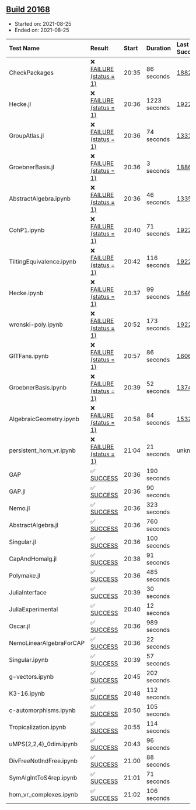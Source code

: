 ## [Build 20168](https://oscarci.mathematik.uni-kl.de/job/oscar/20168/)

* Started on: 2021-08-25
* Ended on: 2021-08-25

| Test Name    | Result | Start | Duration | Last Success | First Failure |
|:-------------|:-------|:------|:---------|:-------------|:--------------|
| CheckPackages | ❌ [FAILURE (status = 1)](https://oscarci.mathematik.uni-kl.de/job/oscar/20168/artifact/logs/build-20168/CheckPackages.log) | 20:35 | 86 seconds | [18822](https://oscarci.mathematik.uni-kl.de/job/oscar/18822/) | [18823](https://oscarci.mathematik.uni-kl.de/job/oscar/18823/) |
| Hecke.jl | ❌ [FAILURE (status = 1)](https://oscarci.mathematik.uni-kl.de/job/oscar/20168/artifact/logs/build-20168/Hecke.jl.log) | 20:36 | 1223 seconds | [19222](https://oscarci.mathematik.uni-kl.de/job/oscar/19222/) | [20152](https://oscarci.mathematik.uni-kl.de/job/oscar/20152/) |
| GroupAtlas.jl | ❌ [FAILURE (status = 1)](https://oscarci.mathematik.uni-kl.de/job/oscar/20168/artifact/logs/build-20168/GroupAtlas.jl.log) | 20:36 | 74 seconds | [13311](https://oscarci.mathematik.uni-kl.de/job/oscar/13311/) | [13312](https://oscarci.mathematik.uni-kl.de/job/oscar/13312/) |
| GroebnerBasis.jl | ❌ [FAILURE (status = 1)](https://oscarci.mathematik.uni-kl.de/job/oscar/20168/artifact/logs/build-20168/GroebnerBasis.jl.log) | 20:36 | 3 seconds | [18864](https://oscarci.mathematik.uni-kl.de/job/oscar/18864/) | [18865](https://oscarci.mathematik.uni-kl.de/job/oscar/18865/) |
| AbstractAlgebra.ipynb | ❌ [FAILURE (status = 1)](https://oscarci.mathematik.uni-kl.de/job/oscar/20168/artifact/logs/build-20168/AbstractAlgebra.ipynb.log) | 20:36 | 46 seconds | [13355](https://oscarci.mathematik.uni-kl.de/job/oscar/13355/) | [13356](https://oscarci.mathematik.uni-kl.de/job/oscar/13356/) |
| CohP1.ipynb | ❌ [FAILURE (status = 1)](https://oscarci.mathematik.uni-kl.de/job/oscar/20168/artifact/logs/build-20168/CohP1.ipynb.log) | 20:40 | 71 seconds | [19222](https://oscarci.mathematik.uni-kl.de/job/oscar/19222/) | [20152](https://oscarci.mathematik.uni-kl.de/job/oscar/20152/) |
| TiltingEquivalence.ipynb | ❌ [FAILURE (status = 1)](https://oscarci.mathematik.uni-kl.de/job/oscar/20168/artifact/logs/build-20168/TiltingEquivalence.ipynb.log) | 20:42 | 116 seconds | [19222](https://oscarci.mathematik.uni-kl.de/job/oscar/19222/) | [20152](https://oscarci.mathematik.uni-kl.de/job/oscar/20152/) |
| Hecke.ipynb | ❌ [FAILURE (status = 1)](https://oscarci.mathematik.uni-kl.de/job/oscar/20168/artifact/logs/build-20168/Hecke.ipynb.log) | 20:37 | 99 seconds | [16463](https://oscarci.mathematik.uni-kl.de/job/oscar/16463/) | [16464](https://oscarci.mathematik.uni-kl.de/job/oscar/16464/) |
| wronski-poly.ipynb | ❌ [FAILURE (status = 1)](https://oscarci.mathematik.uni-kl.de/job/oscar/20168/artifact/logs/build-20168/wronski-poly.ipynb.log) | 20:52 | 173 seconds | [19222](https://oscarci.mathematik.uni-kl.de/job/oscar/19222/) | [20152](https://oscarci.mathematik.uni-kl.de/job/oscar/20152/) |
| GITFans.ipynb | ❌ [FAILURE (status = 1)](https://oscarci.mathematik.uni-kl.de/job/oscar/20168/artifact/logs/build-20168/GITFans.ipynb.log) | 20:57 | 86 seconds | [16068](https://oscarci.mathematik.uni-kl.de/job/oscar/16068/) | [16069](https://oscarci.mathematik.uni-kl.de/job/oscar/16069/) |
| GroebnerBasis.ipynb | ❌ [FAILURE (status = 1)](https://oscarci.mathematik.uni-kl.de/job/oscar/20168/artifact/logs/build-20168/GroebnerBasis.ipynb.log) | 20:39 | 52 seconds | [13748](https://oscarci.mathematik.uni-kl.de/job/oscar/13748/) | [13749](https://oscarci.mathematik.uni-kl.de/job/oscar/13749/) |
| AlgebraicGeometry.ipynb | ❌ [FAILURE (status = 1)](https://oscarci.mathematik.uni-kl.de/job/oscar/20168/artifact/logs/build-20168/AlgebraicGeometry.ipynb.log) | 20:58 | 84 seconds | [15322](https://oscarci.mathematik.uni-kl.de/job/oscar/15322/) | [15323](https://oscarci.mathematik.uni-kl.de/job/oscar/15323/) |
| persistent_hom_vr.ipynb | ❌ [FAILURE (status = 1)](https://oscarci.mathematik.uni-kl.de/job/oscar/20168/artifact/logs/build-20168/persistent_hom_vr.ipynb.log) | 21:04 | 21 seconds | unknown | unknown |
| GAP | ✅ [SUCCESS](https://oscarci.mathematik.uni-kl.de/job/oscar/20168/artifact/logs/build-20168/GAP.log) | 20:36 | 190 seconds |  |  |
| GAP.jl | ✅ [SUCCESS](https://oscarci.mathematik.uni-kl.de/job/oscar/20168/artifact/logs/build-20168/GAP.jl.log) | 20:36 | 90 seconds |  |  |
| Nemo.jl | ✅ [SUCCESS](https://oscarci.mathematik.uni-kl.de/job/oscar/20168/artifact/logs/build-20168/Nemo.jl.log) | 20:36 | 323 seconds |  |  |
| AbstractAlgebra.jl | ✅ [SUCCESS](https://oscarci.mathematik.uni-kl.de/job/oscar/20168/artifact/logs/build-20168/AbstractAlgebra.jl.log) | 20:36 | 760 seconds |  |  |
| Singular.jl | ✅ [SUCCESS](https://oscarci.mathematik.uni-kl.de/job/oscar/20168/artifact/logs/build-20168/Singular.jl.log) | 20:36 | 100 seconds |  |  |
| CapAndHomalg.jl | ✅ [SUCCESS](https://oscarci.mathematik.uni-kl.de/job/oscar/20168/artifact/logs/build-20168/CapAndHomalg.jl.log) | 20:38 | 91 seconds |  |  |
| Polymake.jl | ✅ [SUCCESS](https://oscarci.mathematik.uni-kl.de/job/oscar/20168/artifact/logs/build-20168/Polymake.jl.log) | 20:36 | 485 seconds |  |  |
| JuliaInterface | ✅ [SUCCESS](https://oscarci.mathematik.uni-kl.de/job/oscar/20168/artifact/logs/build-20168/JuliaInterface.log) | 20:39 | 30 seconds |  |  |
| JuliaExperimental | ✅ [SUCCESS](https://oscarci.mathematik.uni-kl.de/job/oscar/20168/artifact/logs/build-20168/JuliaExperimental.log) | 20:40 | 12 seconds |  |  |
| Oscar.jl | ✅ [SUCCESS](https://oscarci.mathematik.uni-kl.de/job/oscar/20168/artifact/logs/build-20168/Oscar.jl.log) | 20:36 | 989 seconds |  |  |
| NemoLinearAlgebraForCAP | ✅ [SUCCESS](https://oscarci.mathematik.uni-kl.de/job/oscar/20168/artifact/logs/build-20168/NemoLinearAlgebraForCAP.log) | 20:36 | 22 seconds |  |  |
| Singular.ipynb | ✅ [SUCCESS](https://oscarci.mathematik.uni-kl.de/job/oscar/20168/artifact/logs/build-20168/Singular.ipynb.log) | 20:39 | 57 seconds |  |  |
| g-vectors.ipynb | ✅ [SUCCESS](https://oscarci.mathematik.uni-kl.de/job/oscar/20168/artifact/logs/build-20168/g-vectors.ipynb.log) | 20:45 | 202 seconds |  |  |
| K3-16.ipynb | ✅ [SUCCESS](https://oscarci.mathematik.uni-kl.de/job/oscar/20168/artifact/logs/build-20168/K3-16.ipynb.log) | 20:48 | 112 seconds |  |  |
| c-automorphisms.ipynb | ✅ [SUCCESS](https://oscarci.mathematik.uni-kl.de/job/oscar/20168/artifact/logs/build-20168/c-automorphisms.ipynb.log) | 20:50 | 105 seconds |  |  |
| Tropicalization.ipynb | ✅ [SUCCESS](https://oscarci.mathematik.uni-kl.de/job/oscar/20168/artifact/logs/build-20168/Tropicalization.ipynb.log) | 20:55 | 114 seconds |  |  |
| uMPS(2,2,4)_0dim.ipynb | ✅ [SUCCESS](https://oscarci.mathematik.uni-kl.de/job/oscar/20168/artifact/logs/build-20168/uMPS-2-2-4-_0dim.ipynb.log) | 20:43 | 96 seconds |  |  |
| DivFreeNotIndFree.ipynb | ✅ [SUCCESS](https://oscarci.mathematik.uni-kl.de/job/oscar/20168/artifact/logs/build-20168/DivFreeNotIndFree.ipynb.log) | 21:00 | 88 seconds |  |  |
| SymAlgIntToS4rep.ipynb | ✅ [SUCCESS](https://oscarci.mathematik.uni-kl.de/job/oscar/20168/artifact/logs/build-20168/SymAlgIntToS4rep.ipynb.log) | 21:01 | 71 seconds |  |  |
| hom_vr_complexes.ipynb | ✅ [SUCCESS](https://oscarci.mathematik.uni-kl.de/job/oscar/20168/artifact/logs/build-20168/hom_vr_complexes.ipynb.log) | 21:02 | 106 seconds |  |  |
